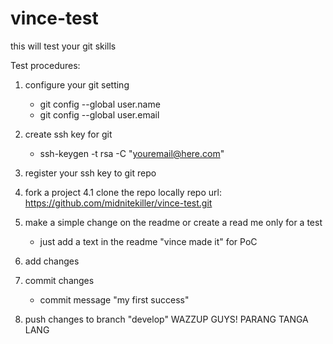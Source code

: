 # vince-test
this will test your git skills



Test procedures:

1. configure your git setting
	- git config --global user.name
	- git config --global user.email

2. create ssh key for git
	- ssh-keygen -t rsa -C "youremail@here.com"
3. register your ssh key to git repo

4. fork a project
4.1 clone the repo locally
	repo url: https://github.com/midnitekiller/vince-test.git
5. make a simple change on the readme or create a read me only for a test
	- just add a text in the readme "vince made it" for PoC
6. add changes
7. commit changes 
	- commit message "my first success"
8. push changes to branch "develop"
WAZZUP GUYS!
PARANG TANGA LANG

